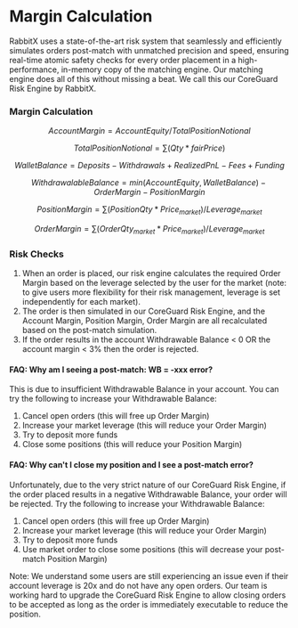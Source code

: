 # Margin Calculation

RabbitX uses a state-of-the-art risk system that seamlessly and efficiently simulates orders post-match with unmatched precision and speed, ensuring real-time atomic safety checks for every order placement in a high-performance, in-memory copy of the matching engine. Our matching engine does all of this without missing a beat. We call this our CoreGuard Risk Engine by RabbitX.&#x20;

### Margin Calculation

$$
AccountMargin=AccountEquity/TotalPositionNotional
$$

$$
TotalPositionNotional=\sum (Qty*fairPrice)
$$

$$
WalletBalance = Deposits - Withdrawals + RealizedPnL - Fees + Funding
$$

$$
Withdrawalable Balance = min(Account Equity, Wallet Balance) - Order Margin - Position Margin
$$

$$
PositionMargin=\sum(PositionQty*Price_{market})/Leverage_{market}
$$

$$
OrderMargin=\sum(OrderQty_{market}*Price_{market})/Leverage_{market}
$$ 

### Risk Checks
1. When an order is placed, our risk engine calculates the required Order Margin based on the leverage selected by the user for the market (note: to give users more flexibility for their risk management, leverage is set independently for each market). 
2. The order is then simulated in our CoreGuard Risk Engine, and the Account Margin, Position Margin, Order Margin are all recalculated based on the post-match simulation.
3. If the order results in the account Withdrawable Balance < 0 OR the account margin < 3% then the order is rejected. 

#### FAQ: Why am I seeing a post-match: WB = -xxx error?
This is due to insufficient Withdrawable Balance in your account. You can try the following to increase your Withdrawable Balance:
1. Cancel open orders (this will free up Order Margin)
2. Increase your market leverage  (this will reduce your Order Margin)
3. Try to deposit more funds
4. Close some positions (this will reduce your Position Margin)

#### FAQ: Why can't I close my position and I see a post-match error?
Unfortunately, due to the very strict nature of our CoreGuard Risk Engine, if the order placed results in a negative Withdrawable Balance, your order will be rejected. Try the following to increase your Withdrawable Balance:

1. Cancel open orders (this will free up Order Margin)
2. Increase your market leverage  (this will reduce your Order Margin)
3. Try to deposit more funds
4. Use market order to close some positions (this will decrease your post-match Position Margin)

Note: We understand some users are still experiencing an issue even if their account leverage is 20x and do not have any open orders. Our team is working hard to upgrade the CoreGuard Risk Engine to allow closing orders to be accepted as long as the order is immediately executable to reduce the position.
